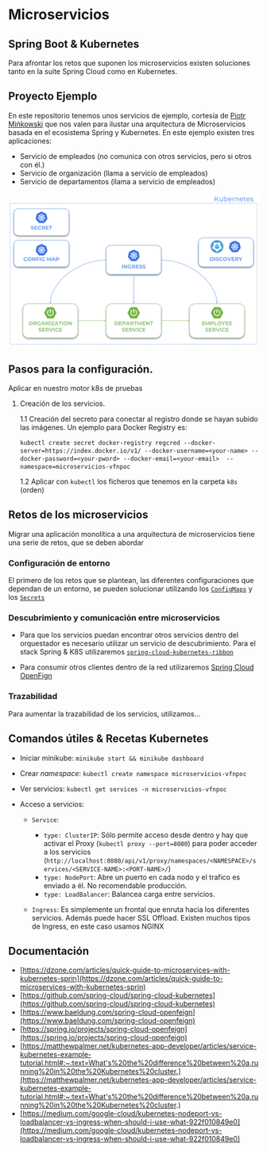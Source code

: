 # Microservicios


## Spring Boot & Kubernetes
Para afrontar los retos que suponen los microservicios existen soluciones tanto en la suite Spring Cloud como en Kubernetes.

## Proyecto Ejemplo
En este repositorio tenemos unos servicios de ejemplo, cortesía de [Piotr Mińkowski](https://github.com/piomin/sample-spring-microservices-new) que nos valen para ilustar una arquitectura de Microservicios basada en el ecosistema Spring y Kubernetes.
En este ejemplo existen tres aplicaciones:
* Servicio de empleados (no comunica con otros servicios, pero si otros con él.)
* Servicio de organización (llama a servicio de empleados)
* Servicio de departamentos (llama a servicio de empleados) 

![Esquema](/readme-sources/diagram.png?raw=true "Esquema aplicación")

## Pasos para la configuración.
Aplicar en nuestro motor k8s de pruebas

1. Creación de los servicios.

    1.1 Creación del secreto para conectar al registro donde se hayan subido las imágenes. Un ejemplo para Docker Registry es:
    
    ```shell script
    kubectl create secret docker-registry regcred --docker-server=https://index.docker.io/v1/ --docker-username=<your-name> --docker-password=<your-pword> --docker-email=<your-email>  --namespace=microservicios-vfnpoc
    ```
    
    1.2 Aplicar con `kubectl` los ficheros que tenemos en la carpeta `k8s` (orden)
    
    
## Retos de los microservicios

Migrar una aplicación monolítica a una arquitectura de microservicios tiene una serie de retos, que se deben abordar
        
### Configuración de entorno
El primero de los retos que se plantean, las diferentes configuraciones que dependan de un entorno, se pueden solucionar utilizando los [`ConfigMaps`](https://kubernetes.io/es/docs/concepts/configuration/configmap/) y los [`Secrets`](https://kubernetes.io/docs/concepts/configuration/secret/)

### Descubrimiento y comunicación entre microservicios
* Para que los servicios puedan encontrar otros servicios dentro del orquestador es necesario utilizar un servicio de descubrimiento. 
Para el stack Spring & K8S utilizaremos [`spring-cloud-kubernetes-ribbon`](https://cloud.spring.io/spring-cloud-static/spring-cloud-kubernetes/2.1.0.RC1/multi/multi__ribbon_discovery_in_kubernetes.html)

* Para consumir otros clientes dentro de la red utilizaremos [Spring Cloud OpenFign](https://spring.io/projects/spring-cloud-openfeign)

### Trazabilidad
Para aumentar la trazabilidad de los servicios, utilizamos...


## Comandos útiles & Recetas Kubernetes
* Iniciar minikube: `minikube start && minikube dashboard`

* Crear *namespace*: `kubectl create namespace microservicios-vfnpoc`

* Ver servicios: `kubectl get services -n microservicios-vfnpoc`

* Acceso a servicios:
    
    * `Service`:
        * `type: ClusterIP`: Sólo permite acceso desde dentro y hay que activar el Proxy (`kubectl proxy --port=8080`) para poder acceder a los servicios (`http://localhost:8080/api/v1/proxy/namespaces/<NAMESPACE>/services/<SERVICE-NAME>:<PORT-NAME>/`)
        * `type: NodePort`: Abre un puerto en cada nodo y el trafico es enviado a él. No recomendable producción.
        * `type: LoadBalancer`: Balancea carga entre servicios.
    
    * `Ingress`: Es simplemente un frontal que enruta hacia los diferentes servicios. Además puede hacer SSL Offload. Existen muchos tipos de Ingress, en este caso usamos NGINX 

## Documentación
* [https://dzone.com/articles/quick-guide-to-microservices-with-kubernetes-sprin](https://dzone.com/articles/quick-guide-to-microservices-with-kubernetes-sprin)
* [https://github.com/spring-cloud/spring-cloud-kubernetes](https://github.com/spring-cloud/spring-cloud-kubernetes)
* [https://www.baeldung.com/spring-cloud-openfeign](https://www.baeldung.com/spring-cloud-openfeign)
* [https://spring.io/projects/spring-cloud-openfeign](https://spring.io/projects/spring-cloud-openfeign)
* [https://matthewpalmer.net/kubernetes-app-developer/articles/service-kubernetes-example-tutorial.html#:~:text=What's%20the%20difference%20between%20a,running%20in%20the%20Kubernetes%20cluster.](https://matthewpalmer.net/kubernetes-app-developer/articles/service-kubernetes-example-tutorial.html#:~:text=What's%20the%20difference%20between%20a,running%20in%20the%20Kubernetes%20cluster.)
* [https://medium.com/google-cloud/kubernetes-nodeport-vs-loadbalancer-vs-ingress-when-should-i-use-what-922f010849e0](https://medium.com/google-cloud/kubernetes-nodeport-vs-loadbalancer-vs-ingress-when-should-i-use-what-922f010849e0)